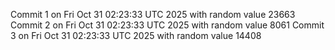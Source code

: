 Commit 1 on Fri Oct 31 02:23:33 UTC 2025 with random value 23663
Commit 2 on Fri Oct 31 02:23:33 UTC 2025 with random value 8061
Commit 3 on Fri Oct 31 02:23:33 UTC 2025 with random value 14408
